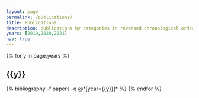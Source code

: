 ```yaml
---
layout: page
permalink: /publications/
title: Publications
description: publications by categories in reversed chronological order. generated by jekyll-scholar.
years: [2019,2020,2021]
nav: true
---
```


<div class="publications">

{% for y in page.years %}
  <h2 class="year">{{y}}</h2>
  {% bibliography -f papers -q @*[year={{y}}]* %}
{% endfor %}

</div>
